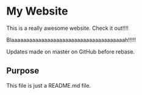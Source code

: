# My Website

This is a really awesome website. Check it out!!!!

Blaaaaaaaaaaaaaaaaaaaaaaaaaaaaaaaaaaaaaah!!!!!

Updates made on master on GitHub before rebase. 


## Purpose

This file is just a README.md file. 
